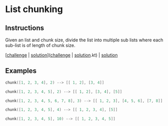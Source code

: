 # List chunking

## Instructions

Given an list and chunk size, divide the list into multiple sub lists where each sub-list is of length of chunk size.

[[challenge](challenge) | [solution](solution.kt)]([challenge](challenge) | [solution](solution.kt).kt) | [solution](solution.kt)

## Examples

```kotlin
chunk([1, 2, 3, 4], 2) --> [[ 1, 2], [3, 4]]

chunk([1, 2, 3, 4, 5], 2) --> [[ 1, 2], [3, 4], [5]]

chunk([1, 2, 3, 4, 5, 6, 7, 8], 3) --> [[ 1, 2, 3], [4, 5, 6], [7, 8]]

chunk([1, 2, 3, 4, 5], 4) --> [[ 1, 2, 3, 4], [5]]

chunk([1, 2, 3, 4, 5], 10) --> [[ 1, 2, 3, 4, 5]]
```

